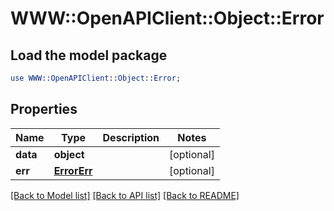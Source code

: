 # WWW::OpenAPIClient::Object::Error

## Load the model package
```perl
use WWW::OpenAPIClient::Object::Error;
```

## Properties
Name | Type | Description | Notes
------------ | ------------- | ------------- | -------------
**data** | **object** |  | [optional] 
**err** | [**ErrorErr**](ErrorErr.md) |  | [optional] 

[[Back to Model list]](../README.md#documentation-for-models) [[Back to API list]](../README.md#documentation-for-api-endpoints) [[Back to README]](../README.md)


